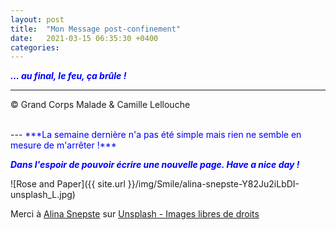 ```yaml
---
layout: post
title:  "Mon Message post-confinement"
date:   2021-03-15 06:35:30 +0400
categories: 
---
```



<span style="color: blue">***... au final, le feu, ça brûle !***</span>
<br/>


---
&copy;  Grand Corps Malade & Camille Lellouche

<br>
---
<span style="color: blue">***La semaine dernière n'a pas été simple mais rien ne semble en mesure de m'arrêter !***</span>

<span style="color: blue">***Dans l'espoir de pouvoir écrire une nouvelle page. Have a nice day !***</span>

![Rose and Paper]({{ site.url }}/img/Smile/alina-snepste-Y82Ju2iLbDI-unsplash_L.jpg)

<span>Merci à <a href="https://unsplash.com/@creativefeeldesigns?utm_source=unsplash&utm_medium=referral&utm_content=creditCopyText" target="_blank" >Alina Snepste</a> sur <a href="https://unsplash.com/" target="_blank">Unsplash - Images libres de droits</a></span>